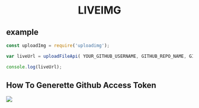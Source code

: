 <h1 align="center">LIVEIMG</h1>
<h2>example</h2>

```javascript
const uploadImg = require('uploadimg');

var liveUrl = uploadFileApi( YOUR_GITHUB_USERNAME, GITHUB_REPO_NAME, GITHUB_PERSONAL_ACCESSTOKEN, IMAGEDATA_BASE64);

console.log(liveUrl);
```
<h2>How To Generette Github Access Token</h2>
<img src="https://user-images.githubusercontent.com/39475600/148953390-7d07cc59-ee32-479b-93d0-b9d2a8e38115.gif"/>
